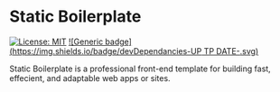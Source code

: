# Static Boilerplate
[![License: MIT](https://img.shields.io/badge/License-MIT-yellow.svg)](https://opensource.org/licenses/MIT)
[![Generic badge](https://img.shields.io/badge/devDependancies-UP TP DATE-<COLOR>.svg)](https://github.com/Codilation/static-boilerplate)

Static Boilerplate is a professional front-end template for building fast, effecient, and adaptable web apps or sites.